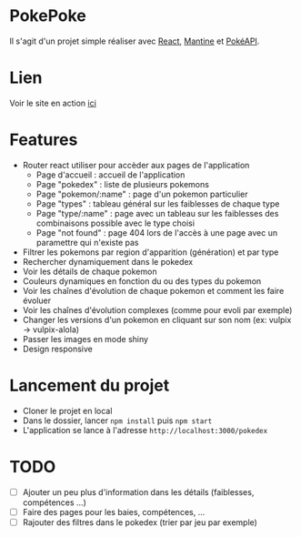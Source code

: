 # PokePoke
Il s'agit d'un projet simple réaliser avec [React](https://reactjs.org/), [Mantine](https://mantine.dev/) et [PokéAPI](https://pokeapi.co/).

# Lien
Voir le site en action [ici](http://react-pokepoke.netlify.app)

# Features
- Router react utiliser pour accèder aux pages de l'application
  - Page d'accueil : accueil de l'application
  - Page "pokedex" : liste de plusieurs pokemons
  - Page "pokemon/:name" : page d'un pokemon particulier
  - Page "types" : tableau général sur les faiblesses de chaque type
  - Page "type/:name" : page avec un tableau sur les faiblesses des combinaisons possible avec le type choisi
  - Page "not found" : page 404 lors de l'accès à une page avec un paramettre qui n'existe pas
- Filtrer les pokemons par region d'apparition (génération) et par type
- Rechercher dynamiquement dans le pokedex
- Voir les détails de chaque pokemon
- Couleurs dynamiques en fonction du ou des types du pokemon 
- Voir les chaînes d'évolution de chaque pokemon et comment les faire évoluer
- Voir les chaînes d'évolution complexes (comme pour evoli par exemple)
- Changer les versions d'un pokemon en cliquant sur son nom (ex: vulpix -> vulpix-alola)
- Passer les images en mode shiny
- Design responsive

# Lancement du projet
- Cloner le projet en local
- Dans le dossier, lancer `npm install` puis `npm start`
- L'application se lance à l'adresse `http://localhost:3000/pokedex`

# TODO
- [ ] Ajouter un peu plus d'information dans les détails (faiblesses, compétences ...)
- [ ] Faire des pages pour les baies, compétences, ...
- [ ] Rajouter des filtres dans le pokedex (trier par jeu par exemple)